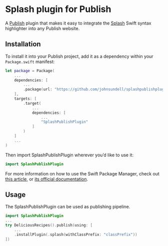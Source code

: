 # Splash plugin for Publish

A [Publish](https://github.com/johnsundell/publish) plugin that makes it easy to integrate the [Splash](https://github.com/johnsundell/splash) Swift syntax highlighter into any Publish website.

## Installation

To install it into your Publish project, add it as a dependency within your `Package.swift` manifest:

```swift
let package = Package(
    ...
    dependencies: [
        ...
        .package(url: "https://github.com/johnsundell/splashpublishplugin", from: "0.1.0")
    ],
    targets: [
        .target(
            ...
            dependencies: [
                ...
                "SplashPublishPlugin"
            ]
        )
    ]
    ...
)
```

Then import SplashPublishPlugin wherever you’d like to use it:

```swift
import SplashPublishPlugin
```

For more information on how to use the Swift Package Manager, check out [this article](https://www.swiftbysundell.com/articles/managing-dependencies-using-the-swift-package-manager), or [its official documentation](https://github.com/apple/swift-package-manager/tree/master/Documentation).

## Usage

The SplashPublishPlugin can be used as publishing pipeline. 

```swift
import SplashPublishPlugin
...
try DeliciousRecipes().publish(using: [
    ...
    .installPlugin(.splash(withClassPrefix: "classPrefix"))
])
```
